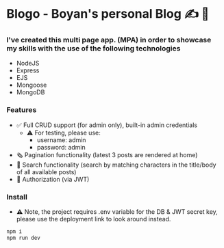 # Blogo - Boyan's personal Blog :writing_hand:	:man:	

### I've created this multi page app. (MPA) in order to showcase my skills with the use of the following technologies
-   NodeJS
-   Express
-   EJS
-   Mongoose
-   MongoDB

### Features
- :white_check_mark: Full CRUD support (for admin only), built-in admin credentials
  - :warning: For testing, please use:
    - username: admin
    - password: admin
- :newspaper_roll: Pagination functionality (latest 3 posts are rendered at home)
- :speech_balloon: Search functionality (search by matching characters in the title/body of all available posts)
- :closed_lock_with_key: Authorization (via JWT)

### Install
-   :warning: Note, the project requires .env variable for the DB & JWT secret key, please use the deployment link to look around instead. 
```bash
npm i
npm run dev

```